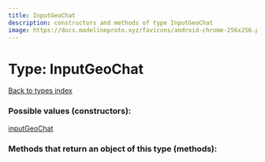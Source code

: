 ```yaml
---
title: InputGeoChat
description: constructors and methods of type InputGeoChat
image: https://docs.madelineproto.xyz/favicons/android-chrome-256x256.png
---
```

# Type: InputGeoChat  
[Back to types index](index.md)



### Possible values (constructors):

[inputGeoChat](../constructors/inputGeoChat.md)  



### Methods that return an object of this type (methods):



